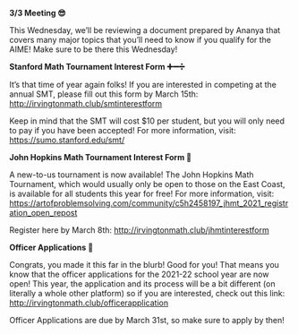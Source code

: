 **3/3 Meeting 😎**

This Wednesday, we’ll be reviewing a document prepared by Ananya that covers many major topics that you’ll need to know if you qualify for the AIME! Make sure to be there this Wednesday!

**Stanford Math Tournament Interest Form ➕➖➗**

It’s that time of year again folks! If you are interested in competing at the annual SMT, please fill out this form by March 15th: http://irvingtonmath.club/smtinterestform

Keep in mind that the SMT will cost $10 per student, but you will only need to pay if you have been accepted! For more information, visit: https://sumo.stanford.edu/smt/

**John Hopkins Math Tournament Interest Form 👼**

A new-to-us tournament is now available! The John Hopkins Math Tournament, which would usually only be open to those on the East Coast, is available for all students this year for free!
For more information, visit: https://artofproblemsolving.com/community/c5h2458197_jhmt_2021_registration_open_repost

Register here by March 8th: http://irvingtonmath.club/jhmtinterestform

**Officer Applications 🥇**

Congrats, you made it this far in the blurb! Good for you! That means you know that the officer applications for the 2021-22 school year are now open! This year, the application and its process will be a bit different (on literally a whole other platform) so if you are interested, check out this link: http://irvingtonmath.club/officerapplication

Officer Applications are due by March 31st, so make sure to apply by then!

